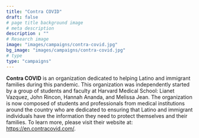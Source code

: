 ```yaml
---
title: "Contra COVID"
draft: false
# page title background image
# meta description
description : ""
# Research image
image: "images/campaigns/contra-covid.jpg"
bg_image: "images/campaigns/contra-covid.jpg"
# type
type: "campaigns"
---
```


**Contra COVID** is an organization dedicated to helping Latino and immigrant families during this pandemic.
This organization was independently started by a group of students and faculty at Harvard Medical School:
Lianet Vazquez, John Rincon, Hannah Ananda, and Melissa Jean.
The organization is now composed of students and professionals from medical institutions around the country who are
dedicated to ensuring that Latino and immigrant individuals have the information they need to protect themselves and 
their families. To learn more, please visit their website at: https://en.contracovid.com/.